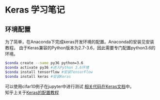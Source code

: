 # Keras 学习笔记
## 环境配置  
 为了简单，在Anaconda下完成keras开发环境的配置。Anaconda的安装见安装教程。
 由于Keras兼容的Python版本为2.7-3.6，因此需要专门配置python3.6的环境。

```bash
$conda create --name py36 python=3.6
$conda activate py36 #进入Python 3.6环境
$conda install tensorflow #安装TensorFlow
$conda install keras #安装Keras
```
可以使用cifar10例子在jupyter中进行测试
[相关代码在Keras文档](https://keras.io/preprocessing/sequence/)中。  
知乎上关于[Keras的配置教程](https://zhuanlan.zhihu.com/p/36551413)

